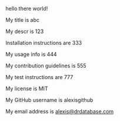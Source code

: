 hello there world!
  
My title is abc
  
My descr is 123
  
Installation instructions are 333
  
My usage info is 444
  
My contribution guidelines is 555 
  
My test instructions are 777
  
My license is MIT 
  
My GitHub username is alexisgithub
  
My email address is alexis@drdatabase.com 
  
  
  